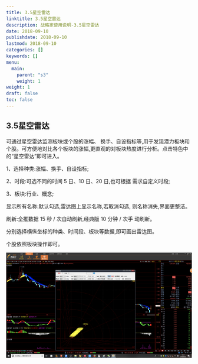 ```yaml
---
title: 3.5星空雷达
linktitle: 3.5星空雷达
description: 战略家使用说明-3.5星空雷达
date: 2018-09-10
publishdate: 2018-09-10
lastmod: 2018-09-10
categories: []
keywords: []
menu:
  main:
    parent: "s3"
    weight: 1
weight: 1
draft: false
toc: false
---
```



## 3.5星空雷达

可通过星空雷达监测板块或个股的涨幅、 换手、自设指标等,用于发现潜力板块和个股。可方便地对比各个板块的涨幅,更直观的对板块热度进行分析。点击特色中的“星空雷达”即可进入。

1、选择种类:涨幅、换手、自设指标;

2、时段:可选不同的时间 5 日、10 日、20 日,也可根据 需求自定义时段;

3、板块:行业、概念;	

显示所有名称:默认勾选,雷达图上显示名称,若取消勾选, 则名称消失,界面更整洁。

刷新:全推数据 15 秒 / 次自动刷新,经典版 10 分钟 / 次手 动刷新。

分别选择横纵坐标的种类、时间段、板块等数据,即可画出雷达图。

个股依照板块操作即可。

![](/assets/hld_xingkong.png)

